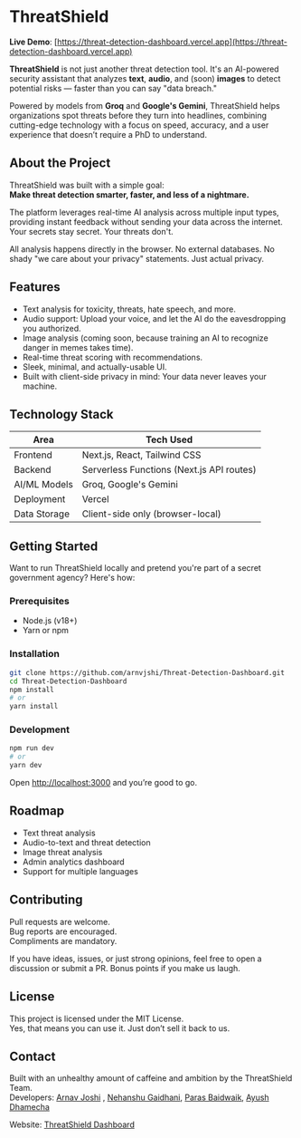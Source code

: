 # ThreatShield

**Live Demo**: [https://threat-detection-dashboard.vercel.app](https://threat-detection-dashboard.vercel.app)

**ThreatShield** is not just another threat detection tool. It's an AI-powered security assistant that analyzes **text**, **audio**, and (soon) **images** to detect potential risks — faster than you can say "data breach."

Powered by models from **Groq** and **Google's Gemini**, ThreatShield helps organizations spot threats before they turn into headlines, combining cutting-edge technology with a focus on speed, accuracy, and a user experience that doesn’t require a PhD to understand.

## About the Project

ThreatShield was built with a simple goal:  
**Make threat detection smarter, faster, and less of a nightmare.**

The platform leverages real-time AI analysis across multiple input types, providing instant feedback without sending your data across the internet. Your secrets stay secret. Your threats don't.

All analysis happens directly in the browser. No external databases. No shady "we care about your privacy" statements. Just actual privacy.

## Features

- Text analysis for toxicity, threats, hate speech, and more.
- Audio support: Upload your voice, and let the AI do the eavesdropping you authorized.
- Image analysis (coming soon, because training an AI to recognize danger in memes takes time).
- Real-time threat scoring with recommendations.
- Sleek, minimal, and actually-usable UI.
- Built with client-side privacy in mind: Your data never leaves your machine.

## Technology Stack

| Area          | Tech Used                            |
|---------------|---------------------------------------|
| Frontend      | Next.js, React, Tailwind CSS           |
| Backend       | Serverless Functions (Next.js API routes) |
| AI/ML Models  | Groq, Google's Gemini                 |
| Deployment    | Vercel                                |
| Data Storage  | Client-side only (browser-local)       |

## Getting Started

Want to run ThreatShield locally and pretend you're part of a secret government agency? Here's how:

### Prerequisites
- Node.js (v18+)
- Yarn or npm

### Installation
```bash
git clone https://github.com/arnvjshi/Threat-Detection-Dashboard.git
cd Threat-Detection-Dashboard
npm install
# or
yarn install
```

### Development
```bash
npm run dev
# or
yarn dev
```
Open [http://localhost:3000](http://localhost:3000) and you’re good to go.

## Roadmap

- Text threat analysis
- Audio-to-text and threat detection
- Image threat analysis
- Admin analytics dashboard
- Support for multiple languages

## Contributing

Pull requests are welcome.  
Bug reports are encouraged.  
Compliments are mandatory.

If you have ideas, issues, or just strong opinions, feel free to open a discussion or submit a PR. Bonus points if you make us laugh.

## License

This project is licensed under the MIT License.  
Yes, that means you can use it. Just don’t sell it back to us.

## Contact

Built with an unhealthy amount of caffeine and ambition by the ThreatShield Team.  
Developers: [Arnav Joshi](https://github.com/arnvjshi) , [Nehanshu Gaidhani](https://github.com/arnvjshi), [Paras Baidwaik](https://github.com/arnvjshi), [Ayush Dhamecha](https://github.com/arnvjshi)

Website: [ThreatShield Dashboard](https://threat-detection-dashboard.vercel.app)
